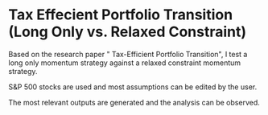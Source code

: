 # Tax Effecient Portfolio Transition (Long Only vs. Relaxed Constraint)


Based on the research paper " Tax-Efficient Portfolio Transition", I test a long only momentum strategy against a relaxed constraint momentum strategy.

S&P 500 stocks are used and most assumptions can be edited by the user.

The most relevant outputs are generated and the analysis can be observed.
